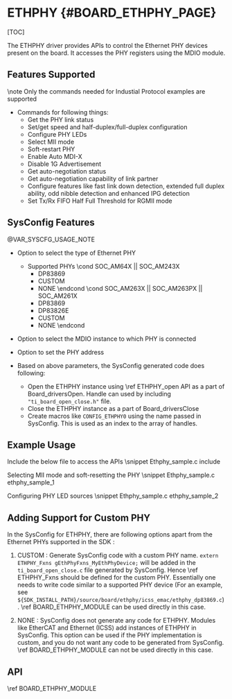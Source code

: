 # ETHPHY {#BOARD_ETHPHY_PAGE}

[TOC]

The ETHPHY driver provides APIs to control the Ethernet PHY devices present on
the board. It accesses the PHY registers using the MDIO module.

## Features Supported

\note Only the commands needed for Industial Protocol examples are supported

- Commands for following things:
    - Get the PHY link status
    - Set/get speed and half-duplex/full-duplex configuration
    - Configure PHY LEDs
    - Select MII mode
    - Soft-restart PHY
    - Enable Auto MDI-X
    - Disable 1G Advertisement
    - Get auto-negotiation status
    - Get auto-negotiation capability of link partner
    - Configure features like fast link down detection, extended full duplex ability, odd nibble detection and enhanced IPG detection
    - Set Tx/Rx FIFO Half Full Threshold for RGMII mode

## SysConfig Features

@VAR_SYSCFG_USAGE_NOTE

- Option to select the type of Ethernet PHY
    - Supported PHYs
\cond SOC_AM64X || SOC_AM243X
        - DP83869
        - CUSTOM
        - NONE
\endcond
\cond SOC_AM263X || SOC_AM263PX || SOC_AM261X
        - DP83869
        - DP83826E
        - CUSTOM
        - NONE
\endcond
- Option to select the MDIO instance to which PHY is connected
- Option to set the PHY address

- Based on above parameters, the SysConfig generated code does following:
    - Open the ETHPHY instance using \ref ETHPHY_open API as a part of Board_driversOpen. Handle can used by including `"ti_board_open_close.h"` file.
    - Close the ETHPHY instance as a part of Board_driversClose
    - Create macros like `CONFIG_ETHPHY0` using the name passed in SysConfig. This is used as an index to the array of handles.

## Example Usage

Include the below file to access the APIs
\snippet Ethphy_sample.c include

Selecting MII mode and soft-resetting the PHY
\snippet Ethphy_sample.c ethphy_sample_1

Configuring PHY LED sources
\snippet Ethphy_sample.c ethphy_sample_2

## Adding Support for Custom PHY

In the SysConfig for ETHPHY, there are following options apart from the Ethernet PHYs supported in the SDK :

1. CUSTOM : Generate SysConfig code with a custom PHY name. `extern ETHPHY_Fxns gEthPhyFxns_MyEthPhyDevice;` will be added in the `ti_board_open_close.c` file generated by SysConfig. Hence \ref ETHPHY_Fxns should be defined for the custom PHY. Essentially one needs to write code similar to a supported PHY device (For an example, see `${SDK_INSTALL_PATH}/source/board/ethphy/icss_emac/ethphy_dp83869.c`). \ref BOARD_ETHPHY_MODULE can be used directly in this case.

2. NONE : SysConfig does not generate any code for ETHPHY. Modules like EtherCAT and Ethernet (ICSS) add instances of ETHPHY in SysConfig. This option can be used if the PHY implementation is custom, and you do not want any code to be generated from SysConfig. \ref BOARD_ETHPHY_MODULE can not be used directly in this case.

## API

\ref BOARD_ETHPHY_MODULE